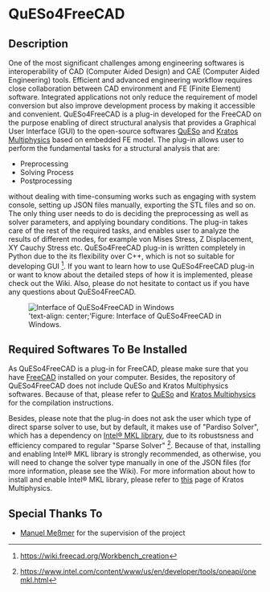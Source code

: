 # QuESo4FreeCAD

## Description

One of the most significant challenges among engineering softwares is interoperability of CAD (Computer Aided Design) and CAE (Computer Aided Engineering) tools. Efficient and advanced engineering workflow requires close collaboration between CAD environment and FE (Finite Element) software. Integrated applications not only reduce the requirement of model conversion but also improve development process by making it accessible and convenient.
QuESo4FreeCAD is a plug-in developed for the FreeCAD on the purpose enabling of direct structural analysis that provides a Graphical User Interface (GUI) to the open-source softwares [QuESo](https://github.com/manuelmessmer/QuESo) and [Kratos Multiphysics](https://github.com/KratosMultiphysics/Kratos) based on embedded FE model. The plug-in allows user to perform the fundamental tasks for a structural analysis that are:

- Preprocessing
- Solving Process
- Postprocessing

without dealing with time-consuming works such as engaging with system console, setting up JSON files manually, exporting the STL files and so on. The only thing user needs to do is deciding the preprocessing as well as solver parameters, and applying boundary conditions. The plug-in takes care of the rest of the required tasks, and enables user to analyze the results of different modes, for example von Mises Stress, Z Displacement, XY Cauchy Stress etc.
QuESo4FreeCAD plug-in is written completely in Python due to the its flexibility over C++, which is not so suitable for developing GUI [^1]. If you want to learn how to use QuESo4FreeCAD plug-in or want to know about the detailed steps of how it is implemented, please check out the Wiki. Also, please do not hesitate to contact us if you have any questions about QuESo4FreeCAD.

<figure>
  <img
  src="https://github.com/manuelmessmer/QuESo4FreeCAD/blob/1901d9c8e6378db91515e1c5b13110cee9d42196/docs/QuESo4FreeCAD_Interface_Windows.png"
  alt="Interface of QuESo4FreeCAD in Windows">
  <figcaption>'text-align: center;'Figure: Interface of QuESo4FreeCAD in Windows.</figcaption>
</figure>

## Required Softwares To Be Installed

As QuESo4FreeCAD is a plug-in for FreeCAD, please make sure that you have [FreeCAD](https://www.freecad.org/) installed on your computer. Besides, the repository of QuESo4FreeCAD does not include QuESo and Kratos Multiphysics softwares. Because of that, please refer to [QuESo](https://github.com/manuelmessmer/QuESo) and [Kratos Multiphysics](https://github.com/KratosMultiphysics/Kratos) for the compilation instructions.

Besides, please note that the plug-in does not ask the user which type of direct sparse solver to use, but by default, it makes use of "Pardiso Solver", which has a dependency on [Intel® MKL library](https://www.intel.com/content/www/us/en/developer/tools/oneapi/onemkl.html), due to its robustsness and efficiency compared to regular "Sparse Solver" [^2]. Because of that, installing and enabling Intel® MKL library is strongly recommended, as otherwise, you will need to change the solver type manually in one of the JSON files (for more information, please see the Wiki). For more information about how to install and enable Intel® MKL library, please refer to [this](https://github.com/KratosMultiphysics/Kratos/blob/master/applications/LinearSolversApplication/README.md) page of Kratos Multiphysics.

## Special Thanks To

- [Manuel Meßmer](https://github.com/manuelmessmer) for the supervision of the project

[^1]: https://wiki.freecad.org/Workbench_creation
[^2]: https://www.intel.com/content/www/us/en/developer/tools/oneapi/onemkl.html
